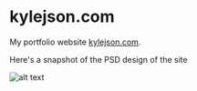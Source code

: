 kylejson.com
============

My portfolio website [kylejson.com](https://www.kylejson.com).

Here's a snapshot of the PSD design of the site

![alt text](https://docs.google.com/file/d/0B8A0f0_hR07saV9Idk92eWhzcWs "Redesign Draft 1")
